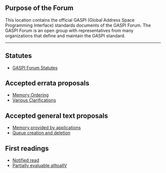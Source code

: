 ## Purpose of the Forum

This location contains the official GASPI (Global Address Space Programming Interface)
standards documents of the GASPI Forum. The GASPI Forum is an open group with representatives
from many organizations that define and maintain the GASPI standard.

***

## Statutes
- [GASPI Forum Statutes](statutes/GASPI_Forum_Statute_v2.pdf)

## Accepted errata proposals
- [Memory Ordering](proposals/memory_model.pdf)
- [Various Clarifications](proposals/standard_fixes.pdf)

## Accepted general text proposals
- [Memory provided by applications](proposals/application_provided_memory.pdf)
- [Queue creation and deletion](proposals/proposal_queues_creation.pdf)

## First readings
- [Notified read](readings/read_notify_gaspi.pdf)
- [Partially evaluable alltoallV](readings/alltoall_gaspi_style.pdf)
